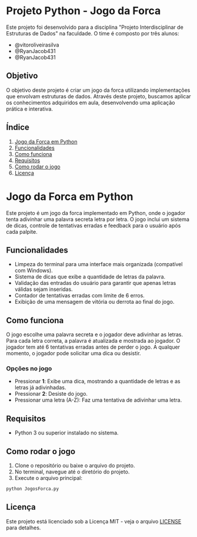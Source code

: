 # Projeto Python - Jogo da Forca

Este projeto foi desenvolvido para a disciplina "Projeto Interdisciplinar de Estruturas de Dados" na faculdade. O time é composto por três alunos:

- @vitoroliveirasilva
- @RyanJacob431
- @RyanJacob431

## Objetivo
O objetivo deste projeto é criar um jogo da forca utilizando implementações que envolvam estruturas de dados. Através deste projeto, buscamos aplicar os conhecimentos adquiridos em aula, desenvolvendo uma aplicação prática e interativa.

## Índice

1. [Jogo da Forca em Python](#jogo-da-forca-em-python)
2. [Funcionalidades](#funcionalidades)
3. [Como funciona](#como-funciona)
4. [Requisitos](#requisitos)
5. [Como rodar o jogo](#como-rodar-o-jogo)
6. [Licença](#licença)

# Jogo da Forca em Python

Este projeto é um jogo da forca implementado em Python, onde o jogador tenta adivinhar uma palavra secreta letra por letra. O jogo inclui um sistema de dicas, controle de tentativas erradas e feedback para o usuário após cada palpite.

## Funcionalidades

- Limpeza do terminal para uma interface mais organizada (compatível com Windows).
- Sistema de dicas que exibe a quantidade de letras da palavra.
- Validação das entradas do usuário para garantir que apenas letras válidas sejam inseridas.
- Contador de tentativas erradas com limite de 6 erros.
- Exibição de uma mensagem de vitória ou derrota ao final do jogo.

## Como funciona

O jogo escolhe uma palavra secreta e o jogador deve adivinhar as letras. Para cada letra correta, a palavra é atualizada e mostrada ao jogador. O jogador tem até 6 tentativas erradas antes de perder o jogo. A qualquer momento, o jogador pode solicitar uma dica ou desistir.

### Opções no jogo

- Pressionar **1**: Exibe uma dica, mostrando a quantidade de letras e as letras já adivinhadas.
- Pressionar **2**: Desiste do jogo.
- Pressionar uma letra (A-Z): Faz uma tentativa de adivinhar uma letra.

## Requisitos

- Python 3 ou superior instalado no sistema.

## Como rodar o jogo

1. Clone o repositório ou baixe o arquivo do projeto.
2. No terminal, navegue até o diretório do projeto.
3. Execute o arquivo principal:

```bash
python JogosForca.py
```

## Licença

Este projeto está licenciado sob a Licença MIT - veja o arquivo [LICENSE](LICENSE) para detalhes.